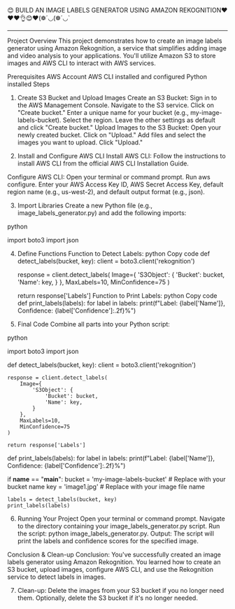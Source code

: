    😊 BUILD AN IMAGE LABELS GENERATOR USING AMAZON REKOGNITION❤️❤️❤️👌😊❤️(❁´◡(❁´◡`

___


Project Overview
This project demonstrates how to create an image labels generator using Amazon Rekognition, a service that simplifies adding image and video analysis to your applications. You'll utilize Amazon S3 to store images and AWS CLI to interact with AWS services.

Prerequisites
AWS Account
AWS CLI installed and configured
Python installed
Steps

1. Create S3 Bucket and Upload Images
Create an S3 Bucket:
Sign in to the AWS Management Console.
Navigate to the S3 service.
Click on "Create bucket."
Enter a unique name for your bucket (e.g., my-image-labels-bucket).
Select the region.
Leave the other settings as default and click "Create bucket."
Upload Images to the S3 Bucket:
Open your newly created bucket.
Click on "Upload."
Add files and select the images you want to upload.
Click "Upload."

2. Install and Configure AWS CLI
Install AWS CLI:
Follow the instructions to install AWS CLI from the official AWS CLI Installation Guide.

Configure AWS CLI:
Open your terminal or command prompt.
Run aws configure.
Enter your AWS Access Key ID, AWS Secret Access Key, default region name (e.g., us-west-2), and default output format (e.g., json).

3. Import Libraries
Create a new Python file (e.g., image_labels_generator.py) and add the following imports:

python

import boto3
import json

4. Define Functions
Function to Detect Labels:
python
Copy code
def detect_labels(bucket, key):
    client = boto3.client('rekognition')
    
    response = client.detect_labels(
        Image={
            'S3Object': {
                'Bucket': bucket,
                'Name': key,
            }
        },
        MaxLabels=10,
        MinConfidence=75
    )
    
    return response['Labels']
Function to Print Labels:
python
Copy code
def print_labels(labels):
    for label in labels:
        print(f"Label: {label['Name']}, Confidence: {label['Confidence']:.2f}%")

5. Final Code
Combine all parts into your Python script:

python

import boto3
import json

def detect_labels(bucket, key):
    client = boto3.client('rekognition')
    
    response = client.detect_labels(
        Image={
            'S3Object': {
                'Bucket': bucket,
                'Name': key,
            }
        },
        MaxLabels=10,
        MinConfidence=75
    )
    
    return response['Labels']

def print_labels(labels):
    for label in labels:
        print(f"Label: {label['Name']}, Confidence: {label['Confidence']:.2f}%")

if __name__ == "__main__":
    bucket = 'my-image-labels-bucket'  # Replace with your bucket name
    key = 'image1.jpg'  # Replace with your image file name
    
    labels = detect_labels(bucket, key)
    print_labels(labels)
    
6. Running Your Project
Open your terminal or command prompt.
Navigate to the directory containing your image_labels_generator.py script.
Run the script: python image_labels_generator.py.
Output:
The script will print the labels and confidence scores for the specified image.

Conclusion & Clean-up
Conclusion:
You've successfully created an image labels generator using Amazon Rekognition. You learned how to create an S3 bucket, upload images, configure AWS CLI, and use the Rekognition service to detect labels in images.

7. Clean-up:
Delete the images from your S3 bucket if you no longer need them.
Optionally, delete the S3 bucket if it's no longer needed.
